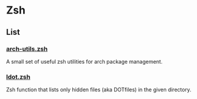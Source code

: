 # Zsh

## List

### [arch-utils.zsh](arch-utils.zsh)

A small set of useful zsh utilities for arch package management.

### [ldot.zsh](ldot.zsh)

Zsh function that lists only hidden files (aka DOTfiles) in the given directory.
